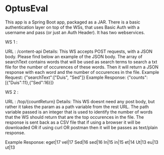 # OptusEval

This app is a Spring Boot app, packaged as a JAR.
There is a basic authentication layer on top of the WSs, that uses Basic Auth with a username and pass (or just an Auth Header).
It has two webservices.

WS 1 : 

URL : 
  /content-api
Details:
  This WS accepts POST requests, with a JSON body. Please find below an example of the JSON body. The array of searchText contains words that will be used as search terms to search a txt file for the number of occurences of these words. Then it will return a JSON response with each word and the number of occurences in the file.
Example Request:
  {"searchText":["Duis", "Sed"]}
Example Response:
  {"counts":[{"Duis":11},{"Sed":16}]}
  
  
WS 2 :

URL :
  /top/{countReturn}
Details:
  This WS doesnt need any post body, but rather it takes the param as a path variable from the rest URL. The path variable passed is an integer that is used to identify the number of words that the WS should return that are the top occurences in the file. The response is sent back as a CSV file that if using a browser it will be downloaded OR if using curl OR postman then it will be passes as text/plain response.

Example Response:
  eget|17
  vel|17
  Sed|16
  sed|16
  In|15
  in|15
  et|14
  Ut|13
  eu|13
  ut|13
